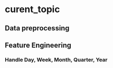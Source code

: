 # curent_topic
## Data preprocessing
## Feature Engineering
### Handle Day, Week, Month, Quarter, Year
